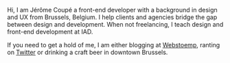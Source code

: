 Hi, I am Jérôme Coupé a front-end developer with a background in design and UX from Brussels, Belgium. I help clients and agencies bridge the gap between design and development. When not freelancing, I teach design and front-end development at IAD.

If you need to get a hold of me, I am either blogging at [Webstoemp](https://www.webstoemp.com), ranting on [Twitter](https://twitter.com/jeromecoupe) or drinking a craft beer in downtown Brussels.
